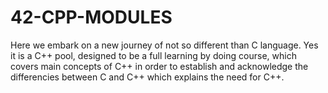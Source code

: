 #	42-CPP-MODULES

Here we embark on a new journey of not so different than C language. Yes it is a C++ pool, designed to be a full learning by doing course, which covers main concepts of C++ in order to establish and acknowledge the differencies between C and C++ which explains the need for C++.
